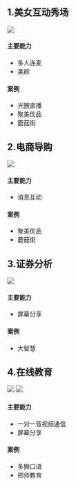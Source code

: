 ## 1.美女互动秀场

![](//mccdn.qcloud.com/static/img/4e63467845a796a77c45e8fd3e70b3a7/image.jpg)

#### 主要能力
- 多人连麦
- 美颜

#### 案例
- 光圈直播
- 聚美优品
- 蘑菇街

## 2.电商导购

![](//mccdn.qcloud.com/static/img/274c82b8a9a6383471c25ff330f6dc33/image.png)

#### 主要能力
- 消息互动

#### 案例
- 聚美优品
- 蘑菇街

## 3.证券分析

![](//mccdn.qcloud.com/static/img/1de145ec1a37c1927efab932e0516f6a/image.png)

#### 主要能力
- 屏幕分享

#### 案例
- 大智慧

## 4.在线教育

![](//mccdn.qcloud.com/static/img/bfffa6de16414e6738ebd0a3c64a8beb/image.jpg)
![](//mccdn.qcloud.com/static/img/9ca8af41a3048a7a43a3f33e0a1870f6/image.png)

#### 主要能力
- 一对一音视频通信
- 屏幕分享

#### 案例
- 多狮口语
- 邢帅教育